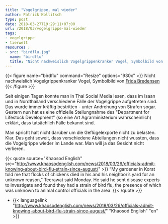 ```yaml
---
title: "Vogelgrippe, mal wieder"
author: Patrick Kollitsch
type: post
date: 2018-03-27T19:29:11+07:00
url: /2018/03/vogelgrippe-mal-wieder
tags:
- vogelgrippe
- tierwelt
resources :
- src: "birdflu.jpg"
  name: "birdflu"
  title: "Nicht nachweislich Vogelgrippenkranker Vogel, Symbolbild von Frida Bredensen"
---
```


{{< figure name="birdflu" command="Resize" options="930x" >}}
Nicht nachweislich Vogelgrippenkranker Vogel, Symbolbild von [Frida Bredensen](https://unsplash.com/photos/2-A0tz0tw3k)
{{< /figure >}}

Seit einigen Tagen konnte man in Thai Social Media lesen, dass im Isaan und in Nordthailand verschiedene F&auml;lle der Vogelgrippe aufgetreten sind. Das wurde immer kr&auml;ftig bestritten - unter Androhung von Strafen sogar. Gestern nun hat es eine offizielle Stellungnahme des "Department for Lifestock Development" (so eine Art Agrarministerium wahrscheinlich) erkl&auml;rt, dass tats&auml;chlich F&auml;lle bekannt sind. 

Man spricht halt nicht dar&uuml;ber um die Gefl&uuml;gelexporte nicht zu belasten. Klar. Das geht soweit, dass verschiedene Abteilungen nicht wussten, dass die Vogelgrippe wieder im Lande war. Man will ja das Gesicht nicht verlieren.

{{< quote source="Khaosod English" src="http://www.khaosodenglish.com/news/2018/03/26/officials-admit-knowing-about-bird-flu-strain-since-august/" >}}
“My gardener in Korat told me that flocks of chickens died in his and his neighbor’s yard for an unknown reason,” Teerawat said Monday. He said he sent disease experts to investigate and found they had a strain of bird flu, the presence of which was unknown to animal control officials in the area.
{{< /quote >}}

-   {{< languagelink "http://www.khaosodenglish.com/news/2018/03/26/officials-admit-knowing-about-bird-flu-strain-since-august/" "Khaosod English" "en" >}}
